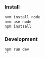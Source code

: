 ### Install

```sh
nvm install node
nvm use node
npm instsall
```

### Development

```sh
npm run dev
``